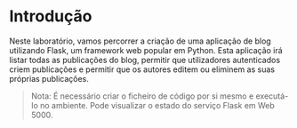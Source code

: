 # Introdução

Neste laboratório, vamos percorrer a criação de uma aplicação de blog utilizando Flask, um framework web popular em Python. Esta aplicação irá listar todas as publicações do blog, permitir que utilizadores autenticados criem publicações e permitir que os autores editem ou eliminem as suas próprias publicações.

> Nota: É necessário criar o ficheiro de código por si mesmo e executá-lo no ambiente. Pode visualizar o estado do serviço Flask em Web 5000.
